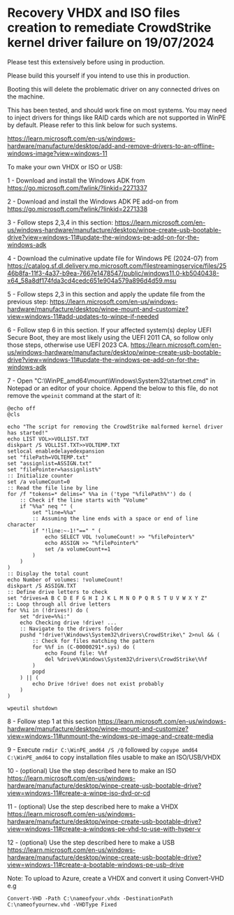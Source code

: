 # Recovery VHDX and ISO files creation to remediate CrowdStrike kernel driver failure on 19/07/2024

Please test this extensively before using in production.

Please build this yourself if you intend to use this in production.

Booting this will delete the problematic driver on any connected drives on the machine.

This has been tested, and should work fine on most systems. You may need to inject drivers for things like RAID cards which are not supported in WinPE by default. Please refer to this link below for such systems.

https://learn.microsoft.com/en-us/windows-hardware/manufacture/desktop/add-and-remove-drivers-to-an-offline-windows-image?view=windows-11

To make your own VHDX or ISO or USB: 

1 - Download and install the Windows ADK from https://go.microsoft.com/fwlink/?linkid=2271337

2 - Download and install the Windows ADK PE add-on from https://go.microsoft.com/fwlink/?linkid=2271338

3 - Follow steps 2,3,4 in this section: https://learn.microsoft.com/en-us/windows-hardware/manufacture/desktop/winpe-create-usb-bootable-drive?view=windows-11#update-the-windows-pe-add-on-for-the-windows-adk

4 - Download the culminative update file for Windows PE (2024-07) from https://catalog.sf.dl.delivery.mp.microsoft.com/filestreamingservice/files/2546b8fa-11f3-4a37-b9ea-7667e1478547/public/windows11.0-kb5040438-x64_58a8df174fda3cd4cedc651e904a579a896d4d59.msu

5 - Follow steps 2,3 in this section and apply the update file from the previous step: https://learn.microsoft.com/en-us/windows-hardware/manufacture/desktop/winpe-mount-and-customize?view=windows-11#add-updates-to-winpe-if-needed

6 - Follow step 6 in this section. If your affected system(s) deploy UEFI Secure Boot, they are most likely using the UEFI 2011 CA, so follow only those steps, otherwise use UEFI 2023 CA. https://learn.microsoft.com/en-us/windows-hardware/manufacture/desktop/winpe-create-usb-bootable-drive?view=windows-11#update-the-windows-pe-add-on-for-the-windows-adk

7 - Open "C:\WinPE_amd64\mount\Windows\System32\startnet.cmd" in Notepad or an editor of your choice. Append the below to this file, do not remove the ```wpeinit``` command at the start of it:

```
@echo off
@cls

echo "The script for removing the CrowdStrike malformed kernel driver has started!"
echo LIST VOL>>VOLLIST.TXT
diskpart /S VOLLIST.TXT>>VOLTEMP.TXT
setlocal enabledelayedexpansion
set "filePath=VOLTEMP.txt"
set "assignlist=ASSIGN.txt"
set "filePointer=%assignlist%"
:: Initialize counter
set /a volumeCount=0
:: Read the file line by line
for /f "tokens=* delims=" %%a in ('type "%filePath%"') do (
    :: Check if the line starts with "Volume"
    if "%%a" neq "" (
        set "line=%%a"
        :: Assuming the line ends with a space or end of line character
        if "!line:~-1!"==" " (
            echo SELECT VOL !volumeCount! >> "%filePointer%"
            echo ASSIGN >> "%filePointer%"
            set /a volumeCount+=1
        )
    )
)
:: Display the total count
echo Number of volumes: !volumeCount!
diskpart /S ASSIGN.TXT
:: Define drive letters to check
set "drives=A B C D E F G H I J K L M N O P Q R S T U V W X Y Z"
:: Loop through all drive letters
for %%i in (!drives!) do (
    set "drive=%%i:"
    echo Checking drive !drive! ...
    :: Navigate to the drivers folder
    pushd "!drive!\Windows\System32\drivers\CrowdStrike\" 2>nul && (
        :: Check for files matching the pattern
        for %%f in (C-00000291*.sys) do (
            echo Found file: %%f
            del %drive%\Windows\System32\drivers\CrowdStrike\%%f
        )
        popd
    ) || (
        echo Drive !drive! does not exist probably
    )
)

wpeutil shutdown
```

8 - Follow step 1 at this section https://learn.microsoft.com/en-us/windows-hardware/manufacture/desktop/winpe-mount-and-customize?view=windows-11#unmount-the-windows-pe-image-and-create-media

9 - Execute ```rmdir C:\WinPE_amd64 /S /Q``` followed by ```copype amd64 C:\WinPE_amd64``` to copy installation files usable to make an ISO/USB/VHDX

10 - (optional) Use the step described here to make an ISO https://learn.microsoft.com/en-us/windows-hardware/manufacture/desktop/winpe-create-usb-bootable-drive?view=windows-11#create-a-winpe-iso-dvd-or-cd

11 - (optional) Use the step described here to make a VHDX https://learn.microsoft.com/en-us/windows-hardware/manufacture/desktop/winpe-create-usb-bootable-drive?view=windows-11#create-a-windows-pe-vhd-to-use-with-hyper-v

12 - (optional) Use the step described here to make a USB https://learn.microsoft.com/en-us/windows-hardware/manufacture/desktop/winpe-create-usb-bootable-drive?view=windows-11#create-a-bootable-windows-pe-usb-drive

Note: To upload to Azure, create a VHDX and convert it using Convert-VHD e.g 

```Convert-VHD -Path C:\nameofyour.vhdx -DestinationPath C:\nameofyournew.vhd -VHDType Fixed```
